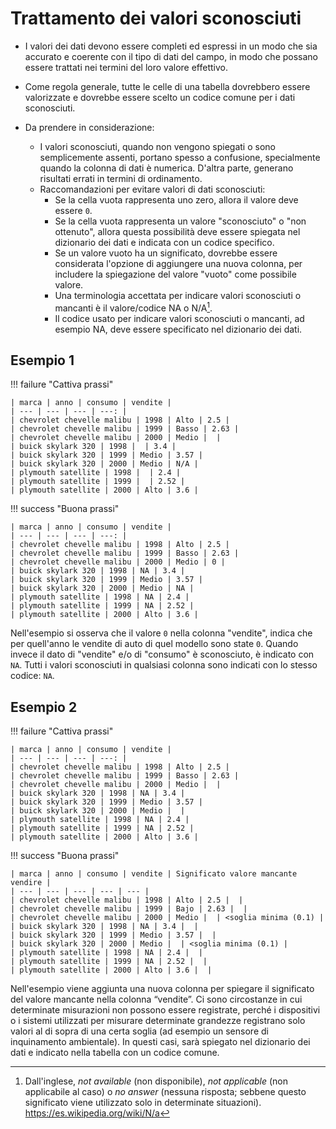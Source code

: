 # Trattamento dei valori sconosciuti

- I valori dei dati devono essere completi ed espressi in un modo che sia accurato e coerente con il tipo di dati del campo, in modo che possano essere trattati nei termini del loro valore effettivo.

- Come regola generale, tutte le celle di una tabella dovrebbero essere valorizzate e dovrebbe essere scelto un codice comune per i dati sconosciuti.

- Da prendere in considerazione:
    - I valori sconosciuti, quando non vengono spiegati o sono semplicemente assenti, portano spesso a confusione, specialmente quando la colonna di dati è numerica. D'altra parte, generano risultati errati in termini di ordinamento.
    - Raccomandazioni per evitare valori di dati sconosciuti:
         - Se la cella vuota rappresenta uno zero, allora il valore deve essere `0`.
         - Se la cella vuota rappresenta un valore "sconosciuto" o "non ottenuto", allora questa possibilità deve essere spiegata nel dizionario dei dati e indicata con un codice specifico.
         - Se un valore vuoto ha un significato, dovrebbe essere considerata l'opzione di aggiungere una nuova colonna, per includere la spiegazione del valore "vuoto" come possibile valore.
         - Una terminologia accettata per indicare valori sconosciuti o mancanti è il valore/codice NA o N/A[^1].
         - Il codice usato per indicare valori sconosciuti o mancanti, ad esempio NA, deve essere specificato nel dizionario dei dati.

## Esempio 1

!!! failure "Cattiva prassi"

    | marca | anno | consumo | vendite |
    | --- | --- | --- | ---: |
    | chevrolet chevelle malibu | 1998 | Alto | 2.5 |
    | chevrolet chevelle malibu | 1999 | Basso | 2.63 |
    | chevrolet chevelle malibu | 2000 | Medio |  |
    | buick skylark 320 | 1998 |  | 3.4 |
    | buick skylark 320 | 1999 | Medio | 3.57 |
    | buick skylark 320 | 2000 | Medio | N/A |
    | plymouth satellite | 1998 |  | 2.4 |
    | plymouth satellite | 1999 |  | 2.52 |
    | plymouth satellite | 2000 | Alto | 3.6 |

!!! success "Buona prassi"

    | marca | anno | consumo | vendite |
    | --- | --- | --- | ---: |
    | chevrolet chevelle malibu | 1998 | Alto | 2.5 |
    | chevrolet chevelle malibu | 1999 | Basso | 2.63 |
    | chevrolet chevelle malibu | 2000 | Medio | 0 |
    | buick skylark 320 | 1998 | NA | 3.4 |
    | buick skylark 320 | 1999 | Medio | 3.57 |
    | buick skylark 320 | 2000 | Medio | NA |
    | plymouth satellite | 1998 | NA | 2.4 |
    | plymouth satellite | 1999 | NA | 2.52 |
    | plymouth satellite | 2000 | Alto | 3.6 |

Nell'esempio si osserva che il valore `0` nella colonna "vendite", indica che per quell'anno le vendite di auto di quel modello sono state `0`. Quando invece il dato di "vendite" e/o di "consumo" è sconosciuto, è indicato con `NA`. Tutti i valori sconosciuti in qualsiasi colonna sono indicati con lo stesso codice: `NA`.

## Esempio 2

!!! failure "Cattiva prassi"

    | marca | anno | consumo | vendite |
    | --- | --- | --- | ---: |
    | chevrolet chevelle malibu | 1998 | Alto | 2.5 |
    | chevrolet chevelle malibu | 1999 | Basso | 2.63 |
    | chevrolet chevelle malibu | 2000 | Medio |  |
    | buick skylark 320 | 1998 | NA | 3.4 |
    | buick skylark 320 | 1999 | Medio | 3.57 |
    | buick skylark 320 | 2000 | Medio |  |
    | plymouth satellite | 1998 | NA | 2.4 |
    | plymouth satellite | 1999 | NA | 2.52 |
    | plymouth satellite | 2000 | Alto | 3.6 |

!!! success "Buona prassi"

    | marca | anno | consumo | vendite | Significato valore mancante vendire |
    | --- | --- | --- | --- | --- |
    | chevrolet chevelle malibu | 1998 | Alto | 2.5 |  |
    | chevrolet chevelle malibu | 1999 | Bajo | 2.63 |  |
    | chevrolet chevelle malibu | 2000 | Medio |  | <soglia minima (0.1) |
    | buick skylark 320 | 1998 | NA | 3.4 |  |
    | buick skylark 320 | 1999 | Medio | 3.57 |  |
    | buick skylark 320 | 2000 | Medio |  | <soglia minima (0.1) |
    | plymouth satellite | 1998 | NA | 2.4 |  |
    | plymouth satellite | 1999 | NA | 2.52 |  |
    | plymouth satellite | 2000 | Alto | 3.6 |  |


Nell'esempio viene aggiunta una nuova colonna per spiegare il significato del valore mancante nella colonna “vendite”.
Ci sono circostanze in cui determinate misurazioni non possono essere registrate, perché i dispositivi o i sistemi utilizzati per misurare determinate grandezze registrano solo valori al di sopra di una certa soglia (ad esempio un sensore di inquinamento ambientale). In questi casi, sarà spiegato nel dizionario dei dati e indicato nella tabella con un codice comune.



[^1]: Dall'inglese, *not available* (non disponibile), *not applicable* (non applicabile al caso) o *no answer* (nessuna risposta; sebbene questo significato viene utilizzato solo in determinate situazioni). <https://es.wikipedia.org/wiki/N/a>

